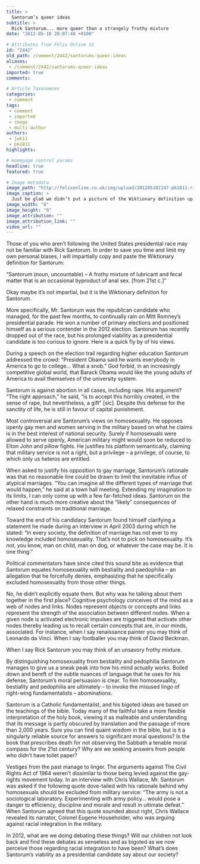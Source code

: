 ```yaml
---
title: >
  Santorum’s queer ideas
subtitle: >
  Rick Santorum... more queer than a strangely frothy mixture
date: "2012-05-10 20:07:48 +0100"

# Attributes from Felix Online V1
id: "2442"
old_path: /comment/2442/santorums-queer-ideas
aliases:
 - /comment/2442/santorums-queer-ideas
imported: true
comments:

# Article Taxonomies
categories:
 - comment
tags:
 - comment
 - imported
 - image
 - multi-author
authors:
 - jwk11
 - pk1811
highlights:

# Homepage control params
headline: true
featured: true

# Image metadata
image_path: "http://felixonline.co.uk/img/upload/201205102107-pk1811-rick-santorum.jpg"
image_caption: >
  Just be glad we didn’t put a picture of the Wiktionary definition up...
image_width: "0"
image_height: "0"
image_attribution: ""
image_attribution_link: ""
video_url: ""
---
```


Those of you who aren’t following the United States presidential race may not be familiar with Rick Santorum. In order to save you time and limit my own personal biases, I will impartially copy and paste the Wiktionary definition for Santorum:

“Santorum (noun, uncountable) – A frothy mixture of lubricant and fecal matter that is an occasional byproduct of anal sex. [from 21st c.]”

Okay maybe it’s not impartial, but it is the Wiktionary definition for Santorum.

More specifically, Mr. Santorum was the republican candidate who managed, for the past few months, to continually rain on Mitt Romney’s presidential parade. He won a number of primary elections and positioned himself as a serious contender in the 2012 election. Santorum has recently dropped out of the race, but his prolonged viability as a presidential candidate is too curious to ignore. Here is a quick fly by of his views.

During a speech on the election trail regarding higher education Santorum addressed the crowd: “President Obama said he wants everybody in America to go to college… What a snob.” God forbid, in an increasingly competitive global world, that Barack Obama would like the young adults of America to avail themselves of the university system.

Santorum is against abortion in all cases, including rape. His argument? “The right approach,” he said, “is to accept this horribly created, in the sense of rape, but nevertheless, a gift” [sic]. Despite this defense for the sanctity of life, he is still in favour of capital punishment.

Most controversial are Santorum’s views on homosexuality. He opposes openly gay men and women serving in the military based on what he claims is in the best interest of national security. Surely if homosexuals were allowed to serve openly, American military might would soon be reduced to Elton John and pillow fights. He justifies his platform semantically, claiming that military service is not a right, but a privilege – a privilege, of course, to which only us heteros are entitled.

When asked to justify his opposition to gay marriage, Santorum’s rationale was that no reasonable line could be drawn to limit the inevitable influx of atypical marriages. “You can imagine all the different types of marriage that would happen,” he said at a town hall meeting. Extending my imagination to its limits, I can only come up with a few far-fetched ideas. Santorum on the other hand is much more creative about the “likely” consequences of relaxed constraints on traditional marriage.

Toward the end of his candidacy Santorum found himself clarifying a statement he made during an interview in April 2003 during which he stated: “In every society, the definition of marriage has not ever to my knowledge included homosexuality. That’s not to pick on homosexuality. It’s not, you know, man on child, man on dog, or whatever the case may be. It is one thing.”

Political commentators have since cited this sound bite as evidence that Santorum equates homosexuality with bestiality and paedophilia – an allegation that he forcefully denies, emphasizing that he specifically excluded homosexuality from those other things.

No, he didn’t explicitly equate them. But why was he talking about them together in the first place? Cognitive psychology conceives of the mind as a web of nodes and links. Nodes represent objects or concepts and links represent the strength of the association between different nodes. When a given node is activated electronic impulses are triggered that activate other nodes thereby leading us to recall certain concepts that are, in our minds, associated. For instance, when I say renaissance painter you may think of Leonardo da Vinci. When I say footballer you may think of David Beckman.

When I say Rick Santorum you may think of an unsavory frothy mixture.

By distinguishing homosexuality from bestiality and pedophilia Santorum manages to give us a sneak peak into how his mind actually works. Boiled down and bereft of the subtle nuances of language that he uses for his defense, Santorum’s moral persuasion is clear. To him homosexuality, bestiality and pedophilia are ultimately – to invoke the misused lingo of right-wing fundamentalists – abominations.

Santorum is a Catholic fundamentalist, and his bigoted ideas are based on the teachings of the bible. Today many of the faithful take a more flexible interpretation of the holy book, viewing it as malleable and understanding that its message is partly obscured by translation and the passage of more than 2,000 years. Sure you can find quaint wisdom in the bible, but is it a singularly reliable source for answers to significant moral questions? Is the book that prescribes death for not observing the Sabbath a tenable moral compass for the 21st century? Why are we seeking answers from people who didn’t have toilet paper?

Vestiges from the past manage to linger. The arguments against The Civil Rights Act of 1964 weren’t dissimilar to those being levied against the gay-rights movement today. In an interview with Chris Wallace, Mr. Santorum was asked if the following quote dove-tailed with his rationale behind why homosexuals should be excluded from military service: “The army is not a sociological laboratory. Experimenting with army policy… would pose a danger to efficiency, discipline and morale and result in ultimate defeat.” When Santorum agreed that this quote sounded about right, Chris Wallace revealed its narrator, Colonel Eugene Householder, who was arguing against racial integration in the military.

In 2012, what are we doing debating these things? Will our children not look back and find these debates as senseless and as bigoted as we now perceive those regarding racial integration to have been? What’s does Santorum’s viability as a presidential candidate say about our society?

